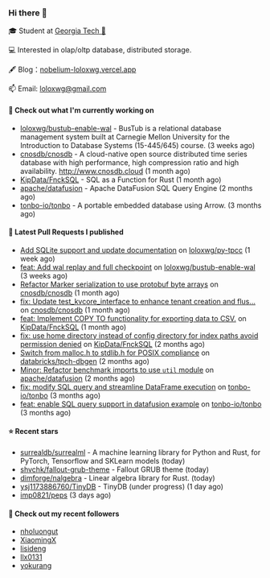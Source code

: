 ### Hi there 👋


 
🎓 Student at [Georgia Tech 🐝](https://www.gatech.edu/)

💻 Interested in olap/oltp database, distributed storage.

🖋 Blog：[nobelium-loloxwg.vercel.app](https://nobelium-loloxwg.vercel.app/)



📫 Email: [loloxwg@gmail.com](mailto:loloxwg@gmail.com)



#### 👷 Check out what I'm currently working on

- [loloxwg/bustub-enable-wal](https://github.com/loloxwg/bustub-enable-wal) - BusTub is a relational database management system built at Carnegie Mellon University for the Introduction to Database Systems (15-445/645) course. (3 weeks ago)
- [cnosdb/cnosdb](https://github.com/cnosdb/cnosdb) - A cloud-native open source distributed time series database with high performance, high compression ratio and high availability. http://www.cnosdb.cloud (1 month ago)
- [KipData/FnckSQL](https://github.com/KipData/FnckSQL) - SQL as a Function for Rust (1 month ago)
- [apache/datafusion](https://github.com/apache/datafusion) - Apache DataFusion SQL Query Engine (2 months ago)
- [tonbo-io/tonbo](https://github.com/tonbo-io/tonbo) - A portable embedded database using Arrow. (3 months ago)

#### 🔨 Latest Pull Requests I published

- [Add SQLite support and update documentation](https://github.com/loloxwg/py-tpcc/pull/1) on [loloxwg/py-tpcc](https://github.com/loloxwg/py-tpcc) (1 week ago)
- [feat: Add wal replay and full checkpoint](https://github.com/loloxwg/bustub-enable-wal/pull/1) on [loloxwg/bustub-enable-wal](https://github.com/loloxwg/bustub-enable-wal) (3 weeks ago)
- [Refactor Marker serialization to use protobuf byte arrays](https://github.com/cnosdb/cnosdb/pull/2394) on [cnosdb/cnosdb](https://github.com/cnosdb/cnosdb) (1 month ago)
- [fix: Update test_kvcore_interface to enhance tenant creation and flus…](https://github.com/cnosdb/cnosdb/pull/2385) on [cnosdb/cnosdb](https://github.com/cnosdb/cnosdb) (1 month ago)
- [feat: Implement COPY TO functionality for exporting data to CSV.](https://github.com/KipData/FnckSQL/pull/248) on [KipData/FnckSQL](https://github.com/KipData/FnckSQL) (1 month ago)
- [fix: use home directory instead of config directory for index paths avoid permission denied](https://github.com/KipData/FnckSQL/pull/233) on [KipData/FnckSQL](https://github.com/KipData/FnckSQL) (2 months ago)
- [Switch from malloc.h to stdlib.h for POSIX compliance](https://github.com/databricks/tpch-dbgen/pull/7) on [databricks/tpch-dbgen](https://github.com/databricks/tpch-dbgen) (2 months ago)
- [Minor: Refactor benchmark imports to use `util` module](https://github.com/apache/datafusion/pull/12885) on [apache/datafusion](https://github.com/apache/datafusion) (2 months ago)
- [fix: modify SQL query and streamline DataFrame execution](https://github.com/tonbo-io/tonbo/pull/171) on [tonbo-io/tonbo](https://github.com/tonbo-io/tonbo) (3 months ago)
- [feat: enable SQL query support in datafusion example](https://github.com/tonbo-io/tonbo/pull/169) on [tonbo-io/tonbo](https://github.com/tonbo-io/tonbo) (3 months ago)

#### ⭐ Recent stars

- [surrealdb/surrealml](https://github.com/surrealdb/surrealml) - A machine learning library for Python and Rust, for PyTorch, Tensorflow and SKLearn models (today)
- [shvchk/fallout-grub-theme](https://github.com/shvchk/fallout-grub-theme) - Fallout GRUB theme (today)
- [dimforge/nalgebra](https://github.com/dimforge/nalgebra) - Linear algebra library for Rust. (today)
- [ysj1173886760/TinyDB](https://github.com/ysj1173886760/TinyDB) - TinyDB (under progress) (1 day ago)
- [imp0821/peps](https://github.com/imp0821/peps) (3 days ago)

#### 👯 Check out my recent followers

- [nholuongut](https://github.com/nholuongut)
- [XiaomingX](https://github.com/XiaomingX)
- [lisideng](https://github.com/lisideng)
- [llx0131](https://github.com/llx0131)
- [yokurang](https://github.com/yokurang)

